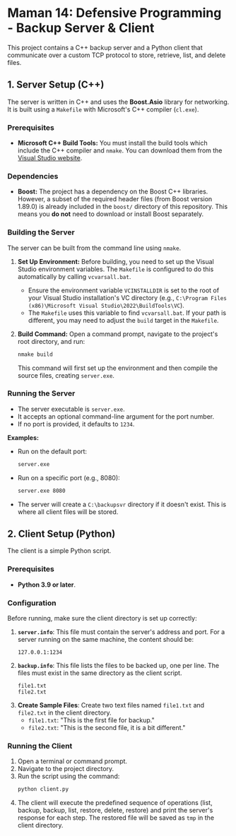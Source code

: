# Maman 14: Defensive Programming - Backup Server & Client

This project contains a C++ backup server and a Python client that communicate over a custom TCP protocol to store, retrieve, list, and delete files.

## 1. Server Setup (C++)

The server is written in C++ and uses the **Boost.Asio** library for networking. It is built using a `Makefile` with Microsoft's C++ compiler (`cl.exe`).

### Prerequisites

- **Microsoft C++ Build Tools:** You must install the build tools which include the C++ compiler and `nmake`. You can download them from the [Visual Studio website](https://visualstudio.microsoft.com/visual-cpp-build-tools/).

### Dependencies

- **Boost:** The project has a dependency on the Boost C++ libraries. However, a subset of the required header files (from Boost version 1.89.0) is already included in the `boost/` directory of this repository. This means you **do not** need to download or install Boost separately.

### Building the Server

The server can be built from the command line using `nmake`.

1.  **Set Up Environment:** Before building, you need to set up the Visual Studio environment variables. The `Makefile` is configured to do this automatically by calling `vcvarsall.bat`.

    - Ensure the environment variable `VCINSTALLDIR` is set to the root of your Visual Studio installation's VC directory (e.g., `C:\Program Files (x86)\Microsoft Visual Studio\2022\BuildTools\VC`).
    - The `Makefile` uses this variable to find `vcvarsall.bat`. If your path is different, you may need to adjust the `build` target in the `Makefile`.

2.  **Build Command:** Open a command prompt, navigate to the project's root directory, and run:
    ```cmd
    nmake build
    ```
    This command will first set up the environment and then compile the source files, creating `server.exe`.

### Running the Server

- The server executable is `server.exe`.
- It accepts an optional command-line argument for the port number.
- If no port is provided, it defaults to `1234`.

**Examples:**

- Run on the default port:
  ```cmd
  server.exe
  ```
- Run on a specific port (e.g., 8080):
  ```cmd
  server.exe 8080
  ```
- The server will create a `C:\backupsvr` directory if it doesn't exist. This is where all client files will be stored.

## 2. Client Setup (Python)

The client is a simple Python script.

### Prerequisites

- **Python 3.9 or later**.

### Configuration

Before running, make sure the client directory is set up correctly:

1.  **`server.info`**: This file must contain the server's address and port. For a server running on the same machine, the content should be:
    ```
    127.0.0.1:1234
    ```
2.  **`backup.info`**: This file lists the files to be backed up, one per line. The files must exist in the same directory as the client script.
    ```
    file1.txt
    file2.txt
    ```
3.  **Create Sample Files**: Create two text files named `file1.txt` and `file2.txt` in the client directory.
    - `file1.txt`: "This is the first file for backup."
    - `file2.txt`: "This is the second file, it is a bit different."

### Running the Client

1.  Open a terminal or command prompt.
2.  Navigate to the project directory.
3.  Run the script using the command:
    ```cmd
    python client.py
    ```
4.  The client will execute the predefined sequence of operations (list, backup, backup, list, restore, delete, restore) and print the server's response for each step. The restored file will be saved as `tmp` in the client directory.
